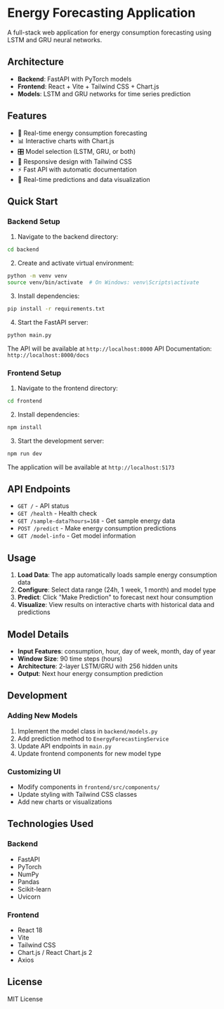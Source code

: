 # Energy Forecasting Application

A full-stack web application for energy consumption forecasting using LSTM and GRU neural networks.

## Architecture

- **Backend**: FastAPI with PyTorch models
- **Frontend**: React + Vite + Tailwind CSS + Chart.js
- **Models**: LSTM and GRU networks for time series prediction

## Features

- 🔮 Real-time energy consumption forecasting
- 📊 Interactive charts with Chart.js
- 🎛️ Model selection (LSTM, GRU, or both)
- 📱 Responsive design with Tailwind CSS
- ⚡ Fast API with automatic documentation
- 🔄 Real-time predictions and data visualization

## Quick Start

### Backend Setup

1. Navigate to the backend directory:
```bash
cd backend
```

2. Create and activate virtual environment:
```bash
python -m venv venv
source venv/bin/activate  # On Windows: venv\Scripts\activate
```

3. Install dependencies:
```bash
pip install -r requirements.txt
```

4. Start the FastAPI server:
```bash
python main.py
```

The API will be available at `http://localhost:8000`
API Documentation: `http://localhost:8000/docs`

### Frontend Setup

1. Navigate to the frontend directory:
```bash
cd frontend
```

2. Install dependencies:
```bash
npm install
```

3. Start the development server:
```bash
npm run dev
```

The application will be available at `http://localhost:5173`

## API Endpoints

- `GET /` - API status
- `GET /health` - Health check
- `GET /sample-data?hours=168` - Get sample energy data
- `POST /predict` - Make energy consumption predictions
- `GET /model-info` - Get model information

## Usage

1. **Load Data**: The app automatically loads sample energy consumption data
2. **Configure**: Select data range (24h, 1 week, 1 month) and model type
3. **Predict**: Click "Make Prediction" to forecast next hour consumption
4. **Visualize**: View results on interactive charts with historical data and predictions

## Model Details

- **Input Features**: consumption, hour, day of week, month, day of year
- **Window Size**: 90 time steps (hours)
- **Architecture**: 2-layer LSTM/GRU with 256 hidden units
- **Output**: Next hour energy consumption prediction

## Development

### Adding New Models

1. Implement the model class in `backend/models.py`
2. Add prediction method to `EnergyForecastingService`
3. Update API endpoints in `main.py`
4. Update frontend components for new model type

### Customizing UI

- Modify components in `frontend/src/components/`
- Update styling with Tailwind CSS classes
- Add new charts or visualizations

## Technologies Used

### Backend
- FastAPI
- PyTorch
- NumPy
- Pandas
- Scikit-learn
- Uvicorn

### Frontend
- React 18
- Vite
- Tailwind CSS
- Chart.js / React Chart.js 2
- Axios

## License

MIT License

